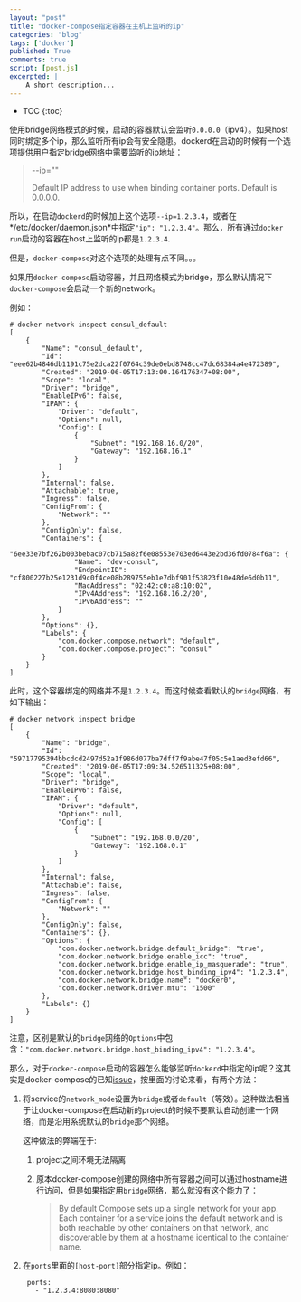 ```yaml
---
layout: "post"
title: "docker-compose指定容器在主机上监听的ip"
categories: "blog"
tags: ['docker']
published: True
comments: true
script: [post.js]
excerpted: |
    A short description...
---
```


* TOC
{:toc}

使用bridge网络模式的时候，启动的容器默认会监听`0.0.0.0`（ipv4）。如果host同时绑定多个ip，那么监听所有ip会有安全隐患。dockerd在启动的时候有一个选项提供用户指定bridge网络中需要监听的ip地址：

>--ip=""
>
>   Default IP address to use when binding container ports. Default is 0.0.0.0.

所以，在启动`dockerd`的时候加上这个选项`--ip=1.2.3.4`，或者在*/etc/docker/daemon.json*中指定`"ip": "1.2.3.4"`。那么，所有通过`docker run`启动的容器在host上监听的ip都是`1.2.3.4`.

但是，`docker-compose`对这个选项的处理有点不同。。。

如果用`docker-compose`启动容器，并且网络模式为bridge，那么默认情况下`docker-compose`会启动一个新的network。

例如：

	# docker network inspect consul_default
	[                                                                                                
		{                                                                                            
			"Name": "consul_default",                                                                
			"Id": "eee62b4846db1191c75e2dca22f0764c39de0ebd8748cc47dc68384a4e472389",                
			"Created": "2019-06-05T17:13:00.164176347+08:00",                                        
			"Scope": "local",                                                                        
			"Driver": "bridge",                                                                      
			"EnableIPv6": false,                                                                     
			"IPAM": {                                                                                
				"Driver": "default",                                                                 
				"Options": null,                                                                     
				"Config": [                                                                          
					{                                                                                
						"Subnet": "192.168.16.0/20",                                                 
						"Gateway": "192.168.16.1"                                                    
					}                                                                                
				]                                                                                    
			},                                                                                       
			"Internal": false,                                                                       
			"Attachable": true,                                                                      
			"Ingress": false,                                                                        
			"ConfigFrom": {                                                                          
				"Network": ""                                                                        
			},                                                                                       
			"ConfigOnly": false,                                                                     
			"Containers": {                                                                          
				"6ee33e7bf262b003bebac07cb715a82f6e08553e703ed6443e2bd36fd0784f6a": {                
					"Name": "dev-consul",                                                            
					"EndpointID": "cf800227b25e1231d9c0f4ce08b289755eb1e7dbf901f53823f10e48de6d0b11",
					"MacAddress": "02:42:c0:a8:10:02",                                               
					"IPv4Address": "192.168.16.2/20",                                                
					"IPv6Address": ""                                                                
				}                                                                                    
			},                                                                                       
			"Options": {},                                                                           
			"Labels": {                                                                              
				"com.docker.compose.network": "default",                                             
				"com.docker.compose.project": "consul"                                               
			}                                                                                        
		}                                                                                            
	]                                                                                                

此时，这个容器绑定的网络并不是`1.2.3.4`。而这时候查看默认的`bridge`网络，有如下输出：

	# docker network inspect bridge         
	[                                                                                
		{                                                                            
			"Name": "bridge",                                                        
			"Id": "59717795394bbcdcd2497d52a1f986d077ba7dff7f9abe47f05c5e1aed3efd66",
			"Created": "2019-06-05T17:09:34.526511325+08:00",                        
			"Scope": "local",                                                        
			"Driver": "bridge",                                                      
			"EnableIPv6": false,                                                     
			"IPAM": {                                                                
				"Driver": "default",                                                 
				"Options": null,                                                     
				"Config": [                                                          
					{                                                                
						"Subnet": "192.168.0.0/20",                                  
						"Gateway": "192.168.0.1"                                     
					}                                                                
				]                                                                    
			},                                                                       
			"Internal": false,                                                       
			"Attachable": false,                                                     
			"Ingress": false,                                                        
			"ConfigFrom": {                                                          
				"Network": ""                                                        
			},                                                                       
			"ConfigOnly": false,                                                     
			"Containers": {},                                                        
			"Options": {                                                             
				"com.docker.network.bridge.default_bridge": "true",                  
				"com.docker.network.bridge.enable_icc": "true",                      
				"com.docker.network.bridge.enable_ip_masquerade": "true",            
				"com.docker.network.bridge.host_binding_ipv4": "1.2.3.4",      
				"com.docker.network.bridge.name": "docker0",                         
				"com.docker.network.driver.mtu": "1500"                              
			},                                                                       
			"Labels": {}                                                             
		}                                                                            
	]

注意，区别是默认的`bridge`网络的`Options`中包含：`"com.docker.network.bridge.host_binding_ipv4": "1.2.3.4"`。

那么，对于`docker-compose`启动的容器怎么能够监听`dockerd`中指定的ip呢？这其实是docker-compose的已知[issue](https://github.com/docker/compose/issues/2999)，按里面的讨论来看，有两个方法：

1. 将service的`network_mode`设置为`bridge`或者`default`（等效）。这种做法相当于让docker-compose在启动新的project的时候不要默认自动创建一个网络，而是沿用系统默认的`bridge`那个网络。

    这种做法的弊端在于:

    1. project之间环境无法隔离
    2. 原本docker-compose创建的网络中所有容器之间可以通过hostname进行访问，但是如果指定用`bridge`网络，那么就没有这个能力了：

        > By default Compose sets up a single network for your app. Each container for a service joins the default network and is both reachable by other containers on that network, and discoverable by them at a hostname identical to the container name.

2. 在`ports`里面的`[host-port]`部分指定ip。例如：

		ports:
		  - "1.2.3.4:8080:8080"

